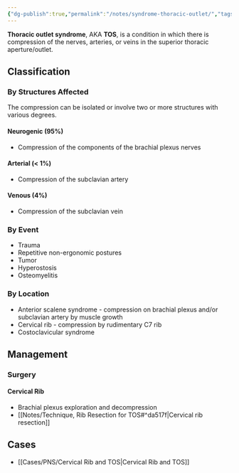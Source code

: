 ```yaml
---
{"dg-publish":true,"permalink":"/notes/syndrome-thoracic-outlet/","tags":["syndrome","PNS","rib","TOS"],"created":"2023-05-23T18:37:25.000-07:00","updated":"2023-10-17T16:52:22.497-07:00"}
---
```



**Thoracic outlet syndrome**, AKA **TOS**, is a condition in which there is compression of the nerves, arteries, or veins in the superior thoracic aperture/outlet.

## Classification

### By Structures Affected

The compression can be isolated or involve two or more structures with various degrees.

#### Neurogenic (95%)

- Compression of the components of the brachial plexus nerves

#### Arterial (\< 1%)

- Compression of the subclavian artery

#### Venous (4%)

- Compression of the subclavian vein

### By Event

- Trauma
- Repetitive non-ergonomic postures
- Tumor
- Hyperostosis
- Osteomyelitis

### By Location

- Anterior scalene syndrome - compression on brachial plexus and/or subclavian artery by muscle growth
- Cervical rib - compression by rudimentary C7 rib
- Costoclavicular syndrome

## Management

### Surgery

#### Cervical Rib
- Brachial plexus exploration and decompression
- [[Notes/Technique, Rib Resection for TOS#^da517f\|Cervical rib resection]]

## Cases

- [[Cases/PNS/Cervical Rib and TOS\|Cervical Rib and TOS]]
